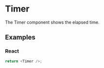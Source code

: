 # Timer

The Timer component shows the elapsed time.

## Examples

### React

```javascript
return <Timer />;
```